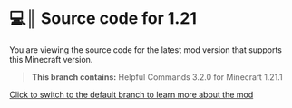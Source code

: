 # 💻║ Source code for 1.21
You are viewing the source code for the latest mod version that supports this Minecraft version.

> **This branch contains:** Helpful Commands 3.2.0 for Minecraft 1.21.1

[Click to switch to the default branch to learn more about the mod](https://github.com/Expecticament/HelpfulCommands)
